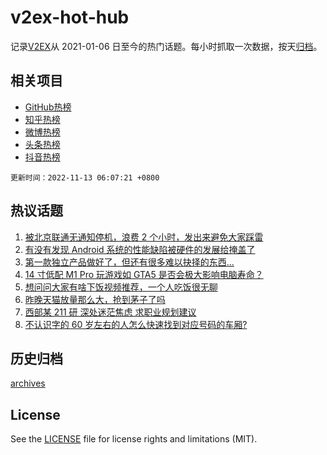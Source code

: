 # v2ex-hot-hub

 记录[V2EX](https://www.v2ex.com/)从 2021-01-06 日至今的热门话题。每小时抓取一次数据，按天[归档](archives)。
 
 ## 相关项目

- [GitHub热榜](https://github.com/lonnyzhang423/github-hot-hub)
- [知乎热榜](https://github.com/lonnyzhang423/zhihu-hot-hub)
- [微博热榜](https://github.com/lonnyzhang423/weibo-hot-hub)
- [头条热榜](https://github.com/lonnyzhang423/toutiao-hot-hub)
- [抖音热榜](https://github.com/lonnyzhang423/douyin-hot-hub)


 `更新时间：2022-11-13 06:07:21 +0800`

## 热议话题

1. [被北京联通无通知停机，浪费 2 个小时，发出来避免大家踩雷](https://www.v2ex.com/t/894669)
1. [有没有发现 Android 系统的性能缺陷被硬件的发展给掩盖了](https://www.v2ex.com/t/894703)
1. [第一款独立产品做好了，但还有很多难以抉择的东西...](https://www.v2ex.com/t/894668)
1. [14 寸低配 M1 Pro 玩游戏如 GTA5 是否会极大影响电脑寿命？](https://www.v2ex.com/t/894674)
1. [想问问大家有啥下饭视频推荐，一个人吃饭很无聊](https://www.v2ex.com/t/894738)
1. [昨晚天猫放量那么大，抢到茅子了吗](https://www.v2ex.com/t/894646)
1. [西部某 211 研 深处迷茫焦虑 求职业规划建议](https://www.v2ex.com/t/894726)
1. [不认识字的 60 岁左右的人怎么快速找到对应号码的车厢?](https://www.v2ex.com/t/894654)

## 历史归档

[archives](archives)

## License

See the [LICENSE](LICENSE) file for license rights and limitations (MIT).
